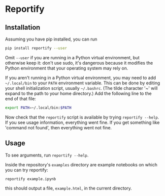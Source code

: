 # Reportify

## Installation

Assuming you have pip installed, you can run

```bash
pip install reportify --user
```

Omit `--user` if you are running in a Python virtual environment, but otherwise keep it: don't use sudo, it's dangerous because it modifies the Python environment that your operating system may rely on.

If you aren't running in a Python virtual environment, you may need to add `~/.local/bin` to your `PATH` environment variable. This can be done by editing your shell initialization script, usually `~/.bashrc`. (The tilde character '~' will expand to the path to your home directory.) Add the following line to the end of that file:

```bash
export PATH=~/.local/bin:$PATH
```

Now check that the `reportify` script is available by trying `reportify --help`. If you see usage information, everything went fine. If you get something like 'command not found', then everything went not fine.

## Usage

To see arguments, run `reportify --help`.

Inside the repository's `examples` directory are example notebooks on which you can try reportify:

```bash
reportify example.ipynb
```

this should output a file, `example.html`, in the current directory.
